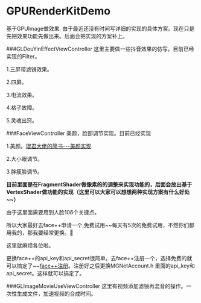 # GPURenderKitDemo
基于GPUImage做效果.
由于最近还没有时间写详细的实现的具体方案。现在只是先把效果功能先做出来。后面会把实现的方案补上。


###GLDouYinEffectViewController
这里主要做一些抖音效果的仿写。目前已经实现的Filter。

1.三屏带滤镜效果。

2.四屏。

3.电流效果。

4.格子故障。

5.灵魂出窍。

###FaceViewController
美颜，脸部调节实现。目前已经实现

1.美颜。[琨君大佬的简书---美颜实现](https://www.jianshu.com/p/945fc806a9b4)

2.大小眼调节。

3.胖瘦脸调节。

**目前里面是在FragmentShader做像素的的调整来实现功能的，后面会放出基于VertexShader做功能的实现（这里可以大家可以想想两种实现方案有什么好处~~）**

由于这里面需要用到人脸106个关键点。

所以大家最好去face++申请一个,免费试用~~每天有5次的免费试用，不然你们都用我的，那我要经常更换。🤣

这里就麻烦各位啦。

更换face++的api\_key和api\_secret很简单。去face++注册一个，选择免费的就可以搞定了~~[face++注册](https://www.faceplusplus.com.cn)。注册好之后更换MGNetAccount.h 里面的api\_key和api\_secret。这样就可以搞定了。

###GLImageMovieUseViewController
这里有视频添加滤镜再混音的操作。一次性生成文件，加速视频的合成时间。



